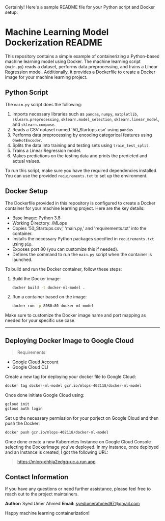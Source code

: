 Certainly! Here's a sample README file for your Python script and Docker setup:

# Machine Learning Model Dockerization README

This repository contains a simple example of containerizing a Python-based machine learning model using Docker. The machine learning script (`main.py`) reads a dataset, performs data preprocessing, and trains a Linear Regression model. Additionally, it provides a Dockerfile to create a Docker image for your machine learning project.

## Python Script

The `main.py` script does the following:

1. Imports necessary libraries such as `pandas`, `numpy`, `matplotlib`, `sklearn.preprocessing`, `sklearn.model_selection`, `sklearn.linear_model`, and `sklearn.compose`.
2. Reads a CSV dataset named '50_Startups.csv' using `pandas`.
3. Performs data preprocessing by encoding categorical features using `OneHotEncoder`.
4. Splits the data into training and testing sets using `train_test_split`.
5. Trains a Linear Regression model.
6. Makes predictions on the testing data and prints the predicted and actual values.

To run this script, make sure you have the required dependencies installed. You can use the provided `requirements.txt` to set up the environment.

## Docker Setup

The Dockerfile provided in this repository is configured to create a Docker container for your machine learning project. Here are the key details:

- Base Image: Python 3.8
- Working Directory: /MLops
- Copies '50_Startups.csv,' 'main.py,' and 'requirements.txt' into the container.
- Installs the necessary Python packages specified in `requirements.txt` using `pip`.
- Exposes port 80 (you can customize this if needed).
- Defines the command to run the `main.py` script when the container is launched.

To build and run the Docker container, follow these steps:

1. Build the Docker image:
   ```bash
   docker build -t docker-ml-model .
   ```

2. Run a container based on the image:
   ```bash
   docker run -p 8080:80 docker-ml-model
   ```

Make sure to customize the Docker image name and port mapping as needed for your specific use case.

***
## Deploying Docker Image to Google Cloud
> Requirements: 
- Google Cloud Account 
- Google Cloud CLI

Create a new tag for deploying your docker file to Google Cloud:
```bash
docker tag docker-ml-model gcr.io/mlops-402118/docker-ml-model
```
Once done initiate Google Cloud using:

```bash
gcloud init
gcloud auth login
```
Set up the necessary permission for your porject on Google Cloud and then push the Docker:

```bash
docker push gcr.io/mlops-402118/docker-ml-model 
```
Once done create a new Kubernetes Instance on Google Cloud Console selecting the DockerImage you've deployed. In my instance, once deployed and an Instance is created, I got the following URL:

> https://mlop-ehhja2edgq-uc.a.run.app

## Contact Information

If you have any questions or need further assistance, please feel free to reach out to the project maintainers.

**Author:** Syed Umer Ahmed
**Email:** syedumerahmed97@gmail.com

Happy machine learning containerization!